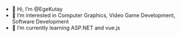 - 👋 Hi, I’m @EgeKutay
- 👀 I’m interested in Computer Graphics, Video Game Development, Software Development
- 🌱 I’m currently learning ASP.NET and vue.js


<!---
EgeKutay/EgeKutay is a ✨ special ✨ repository because its `README.md` (this file) appears on your GitHub profile.
You can click the Preview link to take a look at your changes.
--->
